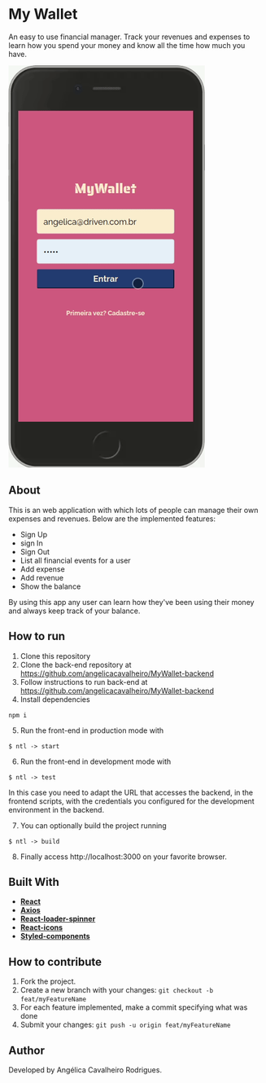 # My Wallet

An easy to use financial manager. Track your revenues and expenses to learn how you spend your money and know all the time how much you have.

<img src="/assets/my-wallet-usage.gif" />


## About

This is an web application with which lots of people can manage their own expenses and revenues. Below are the implemented features:

- Sign Up
- sign In
- Sign Out
- List all financial events for a user
- Add expense
- Add revenue
- Show the balance

By using this app any user can learn how they've been using their money and always keep track of your balance.

## How to run

1. Clone this repository
2. Clone the back-end repository at https://github.com/angelicacavalheiro/MyWallet-backend
3. Follow instructions to run back-end at https://github.com/angelicacavalheiro/MyWallet-backend
4. Install dependencies
```
npm i
```

5. Run the front-end in production mode with
```
$ ntl -> start
```

6. Run the front-end in development mode with
```
$ ntl -> test
```
In this case you need to adapt the URL that accesses the backend, in the frontend scripts, with the credentials you configured for the development environment in the backend.

7. You can optionally build the project running
```
$ ntl -> build
```

8. Finally access http://localhost:3000 on your favorite browser.

## Built With
-   **[React](https://reactjs.org/)**
-   **[Axios](https://axios-http.com/)**
-   **[React-loader-spinner](https://mhnpd.github.io/react-loader-spinner/)**
-   **[React-icons](https://react-icons.github.io/react-icons)**
-   **[Styled-components](https://styled-components.com/)**
##

## How to contribute
1. Fork the project.
2. Create a new branch with your changes: `git checkout -b feat/myFeatureName`
3. For each feature implemented, make a commit specifying what was done
4. Submit your changes: `git push -u origin feat/myFeatureName`

##
## Author
Developed by Angélica Cavalheiro Rodrigues.


